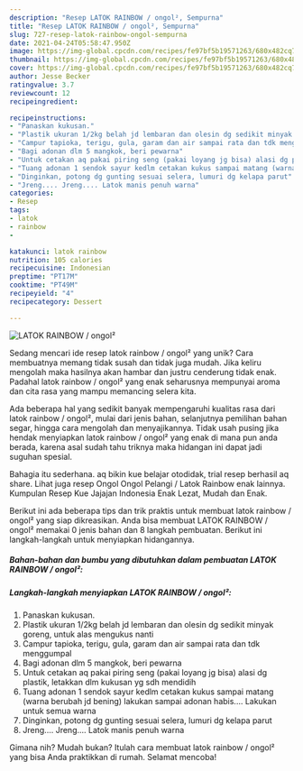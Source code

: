 ```yaml
---
description: "Resep LATOK RAINBOW / ongol², Sempurna"
title: "Resep LATOK RAINBOW / ongol², Sempurna"
slug: 727-resep-latok-rainbow-ongol-sempurna
date: 2021-04-24T05:58:47.950Z
image: https://img-global.cpcdn.com/recipes/fe97bf5b19571263/680x482cq70/latok-rainbow-ongol-foto-resep-utama.jpg
thumbnail: https://img-global.cpcdn.com/recipes/fe97bf5b19571263/680x482cq70/latok-rainbow-ongol-foto-resep-utama.jpg
cover: https://img-global.cpcdn.com/recipes/fe97bf5b19571263/680x482cq70/latok-rainbow-ongol-foto-resep-utama.jpg
author: Jesse Becker
ratingvalue: 3.7
reviewcount: 12
recipeingredient:

recipeinstructions:
- "Panaskan kukusan."
- "Plastik ukuran 1/2kg belah jd lembaran dan olesin dg sedikit minyak goreng, untuk alas mengukus nanti"
- "Campur tapioka, terigu, gula, garam dan air sampai rata dan tdk menggumpal"
- "Bagi adonan dlm 5 mangkok, beri pewarna"
- "Untuk cetakan aq pakai piring seng (pakai loyang jg bisa) alasi dg plastik, letakkan dlm kukusan yg sdh mendidih"
- "Tuang adonan 1 sendok sayur kedlm cetakan kukus sampai matang (warna berubah jd bening) lakukan sampai adonan habis.... Lakukan untuk semua warna"
- "Dinginkan, potong dg gunting sesuai selera, lumuri dg kelapa parut"
- "Jreng.... Jreng.... Latok manis penuh warna"
categories:
- Resep
tags:
- latok
- rainbow
- 

katakunci: latok rainbow  
nutrition: 105 calories
recipecuisine: Indonesian
preptime: "PT17M"
cooktime: "PT49M"
recipeyield: "4"
recipecategory: Dessert

---
```



![LATOK RAINBOW / ongol²](https://img-global.cpcdn.com/recipes/fe97bf5b19571263/680x482cq70/latok-rainbow-ongol-foto-resep-utama.jpg)

Sedang mencari ide resep latok rainbow / ongol² yang unik? Cara membuatnya memang tidak susah dan tidak juga mudah. Jika keliru mengolah maka hasilnya akan hambar dan justru cenderung tidak enak. Padahal latok rainbow / ongol² yang enak seharusnya mempunyai aroma dan cita rasa yang mampu memancing selera kita.

Ada beberapa hal yang sedikit banyak mempengaruhi kualitas rasa dari latok rainbow / ongol², mulai dari jenis bahan, selanjutnya pemilihan bahan segar, hingga cara mengolah dan menyajikannya. Tidak usah pusing jika hendak menyiapkan latok rainbow / ongol² yang enak di mana pun anda berada, karena asal sudah tahu triknya maka hidangan ini dapat jadi suguhan spesial.

Bahagia itu sederhana. aq bikin kue belajar otodidak, trial resep berhasil aq share. Lihat juga resep Ongol Ongol Pelangi / Latok Rainbow enak lainnya. Kumpulan Resep Kue Jajajan Indonesia Enak Lezat, Mudah dan Enak.


Berikut ini ada beberapa tips dan trik praktis untuk membuat latok rainbow / ongol² yang siap dikreasikan. Anda bisa membuat LATOK RAINBOW / ongol² memakai 0 jenis bahan dan 8 langkah pembuatan. Berikut ini langkah-langkah untuk menyiapkan hidangannya.

<!--inarticleads1-->

##### Bahan-bahan dan bumbu yang dibutuhkan dalam pembuatan LATOK RAINBOW / ongol²:





<!--inarticleads2-->

##### Langkah-langkah menyiapkan LATOK RAINBOW / ongol²:

1. Panaskan kukusan.
1. Plastik ukuran 1/2kg belah jd lembaran dan olesin dg sedikit minyak goreng, untuk alas mengukus nanti
1. Campur tapioka, terigu, gula, garam dan air sampai rata dan tdk menggumpal
1. Bagi adonan dlm 5 mangkok, beri pewarna
1. Untuk cetakan aq pakai piring seng (pakai loyang jg bisa) alasi dg plastik, letakkan dlm kukusan yg sdh mendidih
1. Tuang adonan 1 sendok sayur kedlm cetakan kukus sampai matang (warna berubah jd bening) lakukan sampai adonan habis.... Lakukan untuk semua warna
1. Dinginkan, potong dg gunting sesuai selera, lumuri dg kelapa parut
1. Jreng.... Jreng.... Latok manis penuh warna




Gimana nih? Mudah bukan? Itulah cara membuat latok rainbow / ongol² yang bisa Anda praktikkan di rumah. Selamat mencoba!
